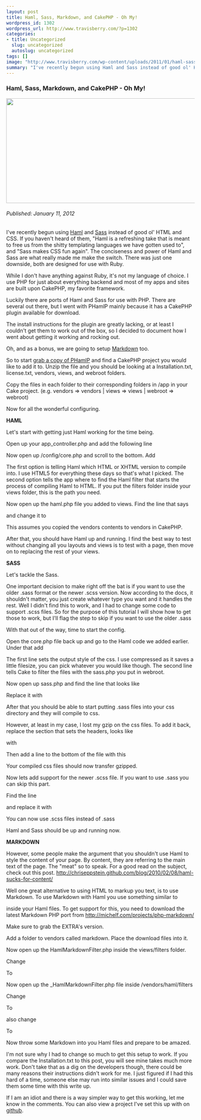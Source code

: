 ```yaml
--- 
layout: post
title: Haml, Sass, Markdown, and CakePHP - Oh My!
wordpress_id: 1302
wordpress_url: http://www.travisberry.com/?p=1302
categories: 
- title: Uncategorized
  slug: uncategorized
  autoslug: uncategorized
tags: []
image: "http://www.travisberry.com/wp-content/uploads/2011/01/haml-sass.jpg"
summary: "I've recently begun using Haml and Sass instead of good ol' HTML and CSS. "
---
```

<article class="post clearfix">
  <h3>Haml, Sass, Markdown, and CakePHP - Oh My!</h3>
  <a href="http://www.travisberry.com/wp-content/uploads/2011/01/haml-sass.jpg" class="postImageLink"><img src="http://www.travisberry.com/wp-content/uploads/2011/01/haml-sass.jpg" alt="" class="thumbnail alignleft" width=640 height=280 /></a>
  <h6>Published: January 11, 2012</h6>

I've recently begun using [Haml](http://haml-lang.com/) and [Sass](http://sass-lang.com/) instead of good ol' HTML and CSS. If you haven't heard of them, "Haml is a refreshing take that is meant to free us from the shitty templating languages we have gotten used to", and "Sass makes CSS fun again". The conciseness and power of Haml and Sass are what really made me make the switch. There was just one downside, both are designed for use with Ruby.

While I don't have anything against Ruby, it's not my language of choice. I use PHP for just about everything backend and most of my apps and sites are built upon CakePHP, my favorite framework.

Luckily there are ports of Haml and Sass for use with PHP. There are several out there, but I went with PHamlP mainly because it has a CakePHP plugin available for download.

The install instructions for the plugin are greatly lacking, or at least I couldn't get them to work out of the box, so I decided to document how I went about getting it working and rocking out.

Oh, and as a bonus, we are going to setup [Markdown](http://daringfireball.net/projects/markdown/) too.

So to start [grab a copy of PHamlP](http://code.google.com/p/phamlp/downloads/list) and find a CakePHP project you would like to add it to. Unzip the file and you should be looking at a Installation.txt, license.txt, vendors, views, and webroot folders.

Copy the files in each folder to their corresponding folders in /app in your Cake project. (e.g. vendors => vendors | views => views | webroot => webroot)

Now for all the wonderful configuring.

**HAML**

Let's start with getting just Haml working for the time being.

Open up your app_controller.php and add the following line

<script src="https://gist.github.com/1177229.js?file=example1.php"></script>

Now open up /config/core.php and scroll to the bottom. Add

<script src="https://gist.github.com/1177229.js?file=example2.php"></script>

The first option is telling Haml which HTML or XHTML version to compile into. I use HTML5 for everything these days so that's what I picked. The second option tells the app where to find the Haml filter that starts the process of compiling Haml to HTML. If you put the filters folder inside your views folder, this is the path you need.

Now open up the haml.php file you added to views. Find the line that says

<script src="https://gist.github.com/1177229.js?file=example3.php"></script>

and change it to

<script src="https://gist.github.com/1177229.js?file=example4.php"></script>

This assumes you copied the vendors contents to vendors in CakePHP.

After that, you should have Haml up and running. I find the best way to test without changing all you layouts and views is to test with a page, then move on to replacing the rest of your views.

**SASS**

Let's tackle the Sass.

One important decision to make right off the bat is if you want to use the older .sass format or the newer .scss version. Now according to the docs, it shouldn't matter, you just create whatever type you want and it handles the rest. Well I didn't find this to work, and I had to change some code to support .scss files. So for the purpose of this tutorial I will show how to get those to work, but I'll flag the step to skip if you want to use the older .sass

With that out of the way, time to start the config.

Open the core.php file back up and go to the Haml code we added earlier. Under that add

<script src="https://gist.github.com/1177229.js?file=example5.php"></script>

The first line sets the output style of the css. I use compressed as it saves a little filesize, you can pick whatever you would like though. The second line tells Cake to filter the files with the sass.php you put in webroot.

Now open up sass.php and find the line that looks like

<script src="https://gist.github.com/1177229.js?file=example6.php"></script>

Replace it with

<script src="https://gist.github.com/1177229.js?file=example7.php"></script>

After that you should be able to start putting .sass files into your css directory and they will compile to css.

However, at least in my case, I lost my gzip on the css files. To add it back, replace the section that sets the headers, looks like

<script src="https://gist.github.com/1177229.js?file=example8.php"></script>

with

<script src="https://gist.github.com/1177229.js?file=example9.php"></script>

Then add a line to the bottom of the file with this

<script src="https://gist.github.com/1177233.js?file=example10.php"></script>

Your compiled css files should now transfer gzipped.

Now lets add support for the newer .scss file. If you want to use .sass you can skip this part.

Find the line

<script src="https://gist.github.com/1177233.js?file=example11.php"></script>

and replace it with

<script src="https://gist.github.com/1177233.js?file=example12.php"></script>

You can now use .scss files instead of .sass

Haml and Sass should be up and running now.

**MARKDOWN**

However, some people make the argument that you shouldn't use Haml to style the content of your page. By content, they are referring to the main text of the page. The "meat" so to speak. For a good read on the subject, check out this post. http://chriseppstein.github.com/blog/2010/02/08/haml-sucks-for-content/

Well one great alternative to using HTML to markup you text, is to use Markdown. To use Markdown with Haml you use something similar to

<script src="https://gist.github.com/1177233.js?file=example13.php"></script>

inside your Haml files. To get support for this, you need to download the latest Markdown PHP port from http://michelf.com/projects/php-markdown/

Make sure to grab the EXTRA's version.

Add a folder to vendors called markdown. Place the download files into it.

Now open up the HamlMarkdownFilter.php inside the views/filters folder.

Change

<script src="https://gist.github.com/1177233.js?file=example14.php"></script>

To

<script src="https://gist.github.com/1177233.js?file=example15.php"></script>

Now open up the _HamlMarkdownFilter.php file inside /vendors/haml/filters

Change

<script src="https://gist.github.com/1177233.js?file=example16.php"></script>

To

<script src="https://gist.github.com/1177233.js?file=example17.php"></script>

also change

<script src="https://gist.github.com/1177233.js?file=example18.php"></script>

To

<script src="https://gist.github.com/1177233.js?file=example19.php"></script>

Now throw some Markdown into you Haml files and prepare to be amazed.

I'm not sure why I had to change so much to get this setup to work. If you compare the Installation.txt to this post, you will see mine takes much more work. Don't take that as a dig on the developers though, there could be many reasons their instructions didn't work for me. I just figured if I had this hard of a time, someone else may run into similar issues and I could save them some time with this write up.

If I am an idiot and there is a way simpler way to get this working, let me know in the comments. You can also view a project I've set this up with on [github](https://github.com/ninetwentyfour/Homkora).
</article>